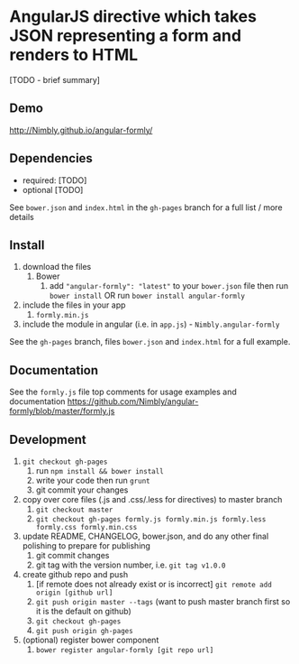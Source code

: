 # AngularJS directive which takes JSON representing a form and renders to HTML

[TODO - brief summary]

## Demo
http://Nimbly.github.io/angular-formly/

## Dependencies
- required:
	[TODO]
- optional
	[TODO]

See `bower.json` and `index.html` in the `gh-pages` branch for a full list / more details

## Install
1. download the files
	1. Bower
		1. add `"angular-formly": "latest"` to your `bower.json` file then run `bower install` OR run `bower install angular-formly`
2. include the files in your app
	1. `formly.min.js`
3. include the module in angular (i.e. in `app.js`) - `Nimbly.angular-formly`

See the `gh-pages` branch, files `bower.json` and `index.html` for a full example.


## Documentation
See the `formly.js` file top comments for usage examples and documentation
https://github.com/Nimbly/angular-formly/blob/master/formly.js


## Development

1. `git checkout gh-pages`
	1. run `npm install && bower install`
	2. write your code then run `grunt`
	3. git commit your changes
2. copy over core files (.js and .css/.less for directives) to master branch
	1. `git checkout master`
	2. `git checkout gh-pages formly.js formly.min.js formly.less formly.css formly.min.css`
3. update README, CHANGELOG, bower.json, and do any other final polishing to prepare for publishing
	1. git commit changes
	2. git tag with the version number, i.e. `git tag v1.0.0`
4. create github repo and push
	1. [if remote does not already exist or is incorrect] `git remote add origin [github url]`
	2. `git push origin master --tags` (want to push master branch first so it is the default on github)
	3. `git checkout gh-pages`
	4. `git push origin gh-pages`
5. (optional) register bower component
	1. `bower register angular-formly [git repo url]`
